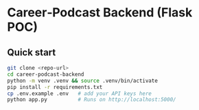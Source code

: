 # Career‑Podcast Backend (Flask POC)

## Quick start
```bash
git clone <repo‑url>
cd career‑podcast‑backend
python -m venv .venv && source .venv/bin/activate
pip install -r requirements.txt
cp .env.example .env   # add your API keys here
python app.py          # Runs on http://localhost:5000/
